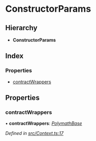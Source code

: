 # ConstructorParams

## Hierarchy

* **ConstructorParams**

## Index

### Properties

* [contractWrappers]()

## Properties

### contractWrappers

• **contractWrappers**: [_PolymathBase_]()

_Defined in_ [_src/Context.ts:17_](https://github.com/PolymathNetwork/polymath-sdk/blob/550676f/src/Context.ts#L17)


